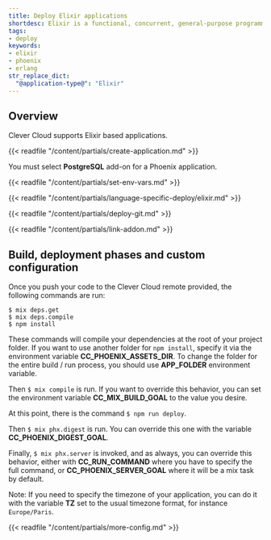 ```yaml
---
title: Deploy Elixir applications
shortdesc: Elixir is a functional, concurrent, general-purpose programming language that runs on the Erlang virtual machine…
tags:
- deploy
keywords:
- elixir
- phoenix
- erlang
str_replace_dict:
  "@application-type@": "Elixir"
---
```


## Overview

Clever Cloud supports Elixir based applications.

{{< readfile "/content/partials/create-application.md" >}}

You must select **PostgreSQL** add-on for a Phoenix application.

{{< readfile "/content/partials/set-env-vars.md" >}}

{{< readfile "/content/partials/language-specific-deploy/elixir.md" >}}

{{< readfile "/content/partials/deploy-git.md" >}}

{{< readfile "/content/partials/link-addon.md" >}}

## Build, deployment phases and custom configuration

Once you push your code to the Clever Cloud remote provided, the following commands are run:
```
$ mix deps.get
$ mix deps.compile
$ npm install
```
These commands will compile your dependencies at the root of your project folder. 
If you want to use another folder for `npm install`, specify it via the environment variable **CC_PHOENIX_ASSETS_DIR**.
To change the folder for the entire build / run process, you should use **APP_FOLDER** environment variable.

Then `$ mix compile` is run. If you want to override this behavior, you can set the environment variable **CC_MIX_BUILD_GOAL** to the value you desire.

At this point, there is the command `$ npm run deploy`.

Then `$ mix phx.digest` is run. You can override this one with the variable **CC_PHOENIX_DIGEST_GOAL**.

Finally, `$ mix phx.server` is invoked, and as always, you can override this behavior, either with **CC_RUN_COMMAND** where you have to specify the full command, or **CC_PHOENIX_SERVER_GOAL** where it will be a mix task by default.

Note: If you need to specify the timezone of your application, you can do it with the variable **TZ** set to the usual timezone format, for instance `Europe/Paris`.

{{< readfile "/content/partials/more-config.md" >}}

